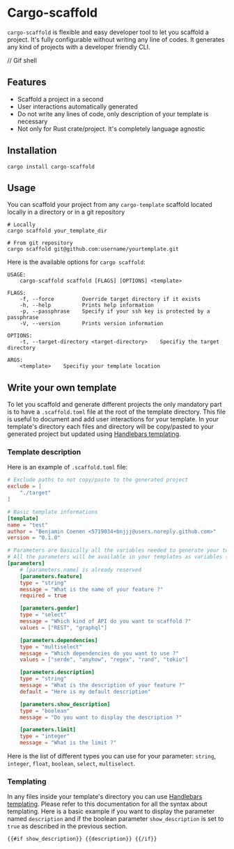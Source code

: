 # Cargo-scaffold

`cargo-scaffold` is flexible and easy developer tool to let you scaffold a project. It's fully configurable without writing any line of codes. It generates any kind of projects with a developer friendly CLI.

// Gif shell

## Features

+ Scaffold a project in a second
+ User interactions automatically generated
+ Do not write any lines of code, only description of your template is necessary
+ Not only for Rust crate/project. It's completely language agnostic

## Installation

```
cargo install cargo-scaffold
```

## Usage

You can scaffold your project from any `cargo-template` scaffold located locally in a directory or in a git repository

```
# Locally
cargo scaffold your_template_dir

# From git repository
cargo scaffold git@github.com:username/yourtemplate.git
```

Here is the available options for `cargo scaffold`:

```
USAGE:
    cargo-scaffold scaffold [FLAGS] [OPTIONS] <template>

FLAGS:
    -f, --force         Override target directory if it exists
    -h, --help          Prints help information
    -p, --passphrase    Specify if your ssh key is protected by a passphrase
    -V, --version       Prints version information

OPTIONS:
    -t, --target-directory <target-directory>    Specifiy the target directory

ARGS:
    <template>    Specifiy your template location
```


## Write your own template

To let you scaffold and generate different projects the only mandatory part is to have a `.scaffold.toml` file at the root of the template directory. This file is useful to document and add user interactions for your template. In your template's directory each files and directory will be copy/pasted to your generated project but updated using [Handlebars templating](https://handlebarsjs.com/).

### Template description

Here is an example of `.scaffold.toml` file:

```toml
# Exclude paths to not copy/paste to the generated project
exclude = [
    "./target"
]

# Basic template informations
[template]
name = "test"
author = "Benjamin Coenen <5719034+bnjjj@users.noreply.github.com>"
version = "0.1.0"

# Parameters are basically all the variables needed to generate your template using templating. It will be displayed as prompt to interact with user (due to the message subfield).
# All the parameters will be available in your templates as variables (example: `{{description}}`).
[parameters]
    # [parameters.name] is already reserved
    [parameters.feature]
    type = "string"
    message = "What is the name of your feature ?"
    required = true

    [parameters.gender]
    type = "select"
    message = "Which kind of API do you want to scaffold ?"
    values = ["REST", "graphql"]

    [parameters.dependencies]
    type = "multiselect"
    message = "Which dependencies do you want to use ?"
    values = ["serde", "anyhow", "regex", "rand", "tokio"]

    [parameters.description]
    type = "string"
    message = "What is the description of your feature ?"
    default = "Here is my default description"

    [parameters.show_description]
    type = "boolean"
    message = "Do you want to display the description ?"

    [parameters.limit]
    type = "integer"
    message = "What is the limit ?"
```

Here is the list of different types you can use for your parameter: `string`, `integer`, `float`, `boolean`, `select`, `multiselect`.

### Templating

In any files inside your template's directory you can use [Handlebars templating](https://handlebarsjs.com/guide/). Please refer to this documentation for all the syntax about templating. Here is a basic example if you want to display the parameter named `description` and if the boolean parameter `show_description` is set to `true` as described in the previous section.

```
{{#if show_description}} {{description}} {{/if}}
```